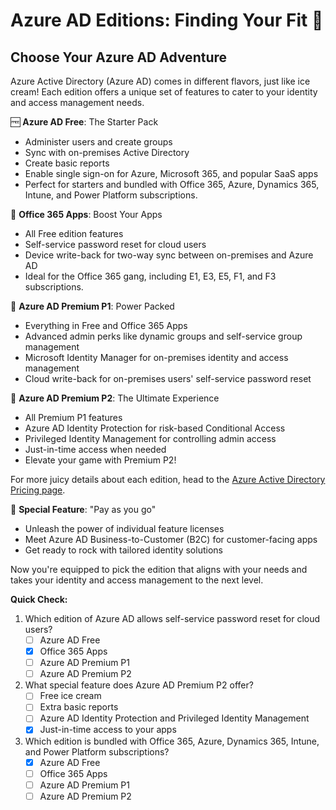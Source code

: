 # Azure AD Editions: Finding Your Fit 🧩

## Choose Your Azure AD Adventure

Azure Active Directory (Azure AD) comes in different flavors, just like ice cream! Each edition offers a unique set of features to cater to your identity and access management needs.

🆓 **Azure AD Free**: The Starter Pack

- Administer users and create groups
- Sync with on-premises Active Directory
- Create basic reports
- Enable single sign-on for Azure, Microsoft 365, and popular SaaS apps
- Perfect for starters and bundled with Office 365, Azure, Dynamics 365, Intune, and Power Platform subscriptions.

📝 **Office 365 Apps**: Boost Your Apps

- All Free edition features
- Self-service password reset for cloud users
- Device write-back for two-way sync between on-premises and Azure AD
- Ideal for the Office 365 gang, including E1, E3, E5, F1, and F3 subscriptions.

💼 **Azure AD Premium P1**: Power Packed

- Everything in Free and Office 365 Apps
- Advanced admin perks like dynamic groups and self-service group management
- Microsoft Identity Manager for on-premises identity and access management
- Cloud write-back for on-premises users' self-service password reset

🚀 **Azure AD Premium P2**: The Ultimate Experience

- All Premium P1 features
- Azure AD Identity Protection for risk-based Conditional Access
- Privileged Identity Management for controlling admin access
- Just-in-time access when needed
- Elevate your game with Premium P2!

For more juicy details about each edition, head to the [Azure Active Directory Pricing page](https://azure.microsoft.com/en-us/pricing/details/active-directory/).

🌟 **Special Feature**: "Pay as you go"

- Unleash the power of individual feature licenses
- Meet Azure AD Business-to-Customer (B2C) for customer-facing apps
- Get ready to rock with tailored identity solutions

Now you're equipped to pick the edition that aligns with your needs and takes your identity and access management to the next level.

**Quick Check:**

1. Which edition of Azure AD allows self-service password reset for cloud users?
   - [ ] Azure AD Free
   - [x] Office 365 Apps
   - [ ] Azure AD Premium P1
   - [ ] Azure AD Premium P2

2. What special feature does Azure AD Premium P2 offer?
   - [ ] Free ice cream
   - [ ] Extra basic reports
   - [ ] Azure AD Identity Protection and Privileged Identity Management
   - [x] Just-in-time access to your apps

3. Which edition is bundled with Office 365, Azure, Dynamics 365, Intune, and Power Platform subscriptions?
   - [x] Azure AD Free
   - [ ] Office 365 Apps
   - [ ] Azure AD Premium P1
   - [ ] Azure AD Premium P2